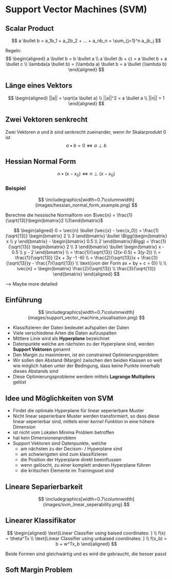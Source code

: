 # Support Vector Machines (SVM)

## Scalar Product

$$ a \bullet b = a_1b_1 + a_2b_2 + ... + a_nb_n = \sum_{j=1}^n a_jb_j $$

Regeln:
$$
\begin{aligned}
    a \bullet b = b \bullet a \\
    a \bullet (b + c) = a \bullet b + a \bullet c \\
    \lambda(a \bullet b) = (\lambda a) \bullet b = a \bullet (\lambda b)
\end{aligned}
$$

## Länge eines Vektors

$$
\begin{aligned}
    ||a|| = \sqrt{a \bullet a} \\
    ||a||^2 = a \bullet a \\
    ||n|| = 1
\end{aligned}
$$

## Zwei Vektoren senkrecht

Zwei Vektoren $a$ und $b$ sind senkrecht zueinander, wenn ihr Skalarprodukt 0 ist
$$
    a \bullet b = 0 \Leftrightarrow a \perp b
$$

## Hessian Normal Form

$$
    n \bullet (x - x_0) \Leftrightarrow n \perp (x - x_0)
$$

### Beispiel

$$ \includegraphics[width=0.7\columnwidth]{images/hessian_normal_form_example.png} $$

Berechne die hessische Normalform von $\vec{n} = \frac{1}{\sqrt{13}}\begin{bmatrix}2 \\3\end{bmatrix}$

$$
\begin{aligned}
    0 = \vec{n} \bullet (\vec{x} - \vec{x_0}) = \frac{1}{\sqrt{13}}
    \begin{bmatrix}
    2 \\
    3
    \end{bmatrix} \bullet \Bigg(\begin{bmatrix}
    x \\
    y
    \end{bmatrix} - 
    \begin{bmatrix}
    0.5 \\
    2
    \end{bmatrix}\Bigg) =
    \frac{1}{\sqrt{13}}
    \begin{bmatrix}
    2 \\
    3
    \end{bmatrix} \bullet \begin{bmatrix}
    x - 0.5 \\
    y - 2
    \end{bmatrix} \\
    = \frac{1}{\sqrt{13}} (2(x-0.5) + 3(y-2)) \\
    = \frac{1}{\sqrt{13}} (2x + 3y -1 -6) \\
    = \frac{2}{\sqrt{13}}x + \frac{3}{\sqrt{13}}y - \frac{7}{\sqrt{13}} \\
    \text{(von der Form ax + by + c = 0)} \\
    \\
    \vec{n} = \begin{bmatrix}
    \frac{2}{\sqrt{13}} \\
    \frac{3}{\sqrt{13}}
    \end{bmatrix}
\end{aligned}
$$

--> Maybe more detailed

## Einführung

$$ \includegraphics[width=0.7\columnwidth]{images/support_vector_machine_visualisation.png} $$

- Klassifizieren der Daten bedeutet aufspalten der Daten
- Viele verschiedene Arten die Daten aufzuspalten
- Mittlere Linie wird als **Hyperplane** bezeichnet
- Datenpunkte welche am nächsten zu der Hyperplane sind, werden **Support Vektoren** genannt
- Den Margin zu maximieren, ist ein constrained Optimierungsproblem
- Wir sollen den Abstand (Margin) zwischen den beiden Klassen so weit wie möglich haben unter der Bedingung, dass keine Punkte innerhalb dieses Abstands sind
- Diese Optimierungsprobleme werdem mittels **Lagrange Multipliers** gelöst

## Idee und Möglichkeiten von SVM

- Findet die optimale Hyperplane für linear seperierbare Muster
- Nicht linear seperierbare Muster werden transformiert, so dass diese linear seperierbar sind, mittels einer _kernel Funktion_ in eine höhere Dimension
- ist nicht vom Lokalen Minima Problem betroffen
- hat kein Dimensionenproblem
- Support Vektoren sind Datenpunkte, welche
  - am nächsten zu der Decison- / Hyperplane sind
  - am schwierigsten sind zum klassifizieren
  - die Position der Hyperplane direkt beeinflussen
  - wenn gelöscht, zu einer komplett anderen Hyperplane führen
  - die kritischen Elemente im Trainingsset sind

## Lineare Separierbarkeit

$$ \includegraphics[width=0.7\columnwidth]{images/svm_linear_seperability.png} $$

## Linearer Klassifikator

$$
\begin{aligned}
    \text{Linear Classifier using baised coordinates: } \\
    f(x) = \theta^Tx \\
    \text{Linear Classifier using unbaised coordinates: } \\
    f(x_b) = b + w^Tx_b
\end{aligned}
$$

Beide Formen sind gleichwärtig und es wird die gebraucht, die besser passt

## Soft Margin Problem

